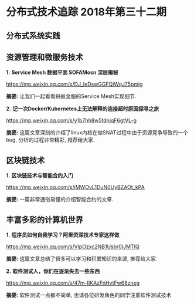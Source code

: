 # 分布式技术追踪 2018年第三十二期

## 分布式系统实践

## 资源管理和微服务技术
**1.** **Service Mesh 数据平面 SOFAMosn 深层揭秘**

https://mp.weixin.qq.com/s/DJ_IeDswGGFQiWqJ75pmig

**摘要:** 让我们一起看看蚂蚁金服的Service Mesh实现细节.

**2.** **记一次Docker/Kubernetes上无法解释的连接超时原因探寻之旅**

https://mp.weixin.qq.com/s/y1b7hh8w5tdnjqF6gtVL-g

**摘要:** 这篇文章深刻的介绍了linux内核在做SNAT过程中由于资源竞争导致的一个bug, 分析的过程非常精彩, 推荐给大家.

## 区块链技术
**1.** **区块链技术与智能合约入门**

https://mp.weixin.qq.com/s/iMWOvL1DuN0UyBZAOt_kPA

**摘要:** 一篇非常通俗易懂的介绍智能合约的文章.

## 丰富多彩的计算机世界
**1.** **程序员如何自我学习？阿里资深技术专家这样做**

https://mp.weixin.qq.com/s/VlpOzxc2NB1Usbr0IJMTIQ

**摘要:** 这篇文章总结了很多可以学习和积累知识的来源, 推荐给大家.

**2.** **软件测试人，你们在逐渐失去一些东西**

https://mp.weixin.qq.com/s/47m-IIKAzFnHvtFw68zneg

**摘要:** 软件测试一点都不简单, 也请各位研发角色的同学注重软件测试技术
